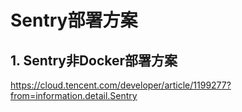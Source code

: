 # Sentry部署方案
## 1. Sentry非Docker部署方案
https://cloud.tencent.com/developer/article/1199277?from=information.detail.Sentry